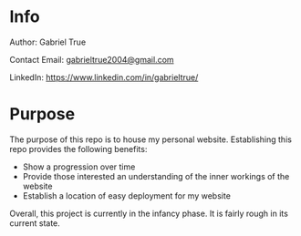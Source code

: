 # Info

Author: Gabriel True

Contact Email: gabrieltrue2004@gmail.com

LinkedIn: https://www.linkedin.com/in/gabrieltrue/

# Purpose

The purpose of this repo is to house my personal website. Establishing this repo provides the following benefits:

* Show a progression over time
* Provide those interested an understanding of the inner workings of the website
* Establish a location of easy deployment for my website

Overall, this project is currently in the infancy phase. It is fairly rough in its current state.